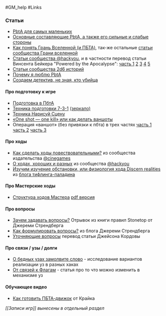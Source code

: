 #GM_help #Links 

### Статьи
- [PbtA для самых маленьких](https://vk.com/@red_librarian-pbta-dlya-samyh-malenkih)
- [Основные составляющие PbtA, а также его сильные и слабые стороны](https://vk.com/@cyberblask-osnovnye-sostavlyauschie-pbta-a-takzhe-ego-silnye-i-slabye-s)
- [Как понять Грань Вселенной (и ПБТА)](https://vk.com/@edgeoftheverse-kak-ponyat-gran-vselennoi-i-pbta), так-же остальные [статьи сообщества Грани вселенной](https://vk.com/@edgeoftheverse) 
- [Статьи сообщества @hackyou](https://vk.com/@pbtahackyou), и в частности перевод статьи Винсента Бейкера "Powered by the Apocalypse": [часть 1](https://vk.com/@pbtahackyou-powered-by-the-apocalypse-chast-1) [2](https://vk.com/@pbtahackyou-perevod-powered-by-the-apocalypse-chast-2) [3](https://vk.com/@pbtahackyou-perevod-powered-by-the-apocalypse-chast-3) [4](https://vk.com/@pbtahackyou-perevod-powered-by-the-apocalypse-chast-4) [5](https://vk.com/@pbtahackyou-perevod-powered-by-the-apocalypse-chast-5)
- [Статьи сообщества 2d6 историй](https://vk.com/@story_2d6)
- [Почему я люблю PbtA](https://vk.com/@-214463944-pochemu-ya-lublu-pbta)
- [Создаем детектив, не зная, кто убийца](https://vk.com/@gmentor-cordova) 

#### Про подготовку к игре
- [Подготовка в ПбтА](https://telegra.ph/Podgotovka-v-PbtA-04-18)
- [Техника подготовки 7-3-1](https://vk.com/doc491920947_680820932) [(зеркало)](https://telegra.ph/Tehnika-podgotovki-7-3-1-05-13) 
- [Техника Нарисуй Сцену](https://vk.com/doc491920947_680820931)
- [«One shot — one kill» или как делать ваншоты](https://vk.com/@cyberblask-one-shot-one-kill-ili-kak-vodit-vanshoty)
- Операция «ваншот» (без привязки к пбта) в трех частях [часть 1](https://imaginaria.ru/gmadvice/operaciya-vanshot-chast-pervaya-klassifikaciya.html) [часть 2](https://imaginaria.ru/gmadvice/operaciya-vanshot-chast-2-struktura.html) [часть 3](https://imaginaria.ru/gmadvice/operaciya-vanshot-chast-3-poleznye-sovety.html)

#### Про ходы
- [Как сделать ходы повествовательными?](https://vk.com/@-184600062-kak-sdelat-hody-povestvovatelnymi) из сообщества издательства [@cinegames](https://vk.com/@cinegames)
- [О ходах, хороших и разных](https://vk.com/@pbtahackyou-o-hodah-horoshih-i-raznyh) из сообщества [@hackyou](https://vk.com/@pbtahackyou)
- [Изучим изучение обстановки, или физиология хода Discern realities](https://vk.com/@-214463944-izuchim-izuchenie-obstanovki-ili-fiziologiya-hoda-discern-re)  из [блога тифлинга-паладина](https://vk.com/club214463944)

#### Про Мастерские ходы
- [Структура ходов Мастера](https://docs.google.com/document/d/1QIQsEarqNSO50khrKweEx_FtT40f6opN7s9qEAhObjA/edit?tab=t.0) [pdf версия](https://psv4.userapi.com/s/v1/d/1gsbJtZ09nZr0iZSiAc6UDB4aF1Ri3kmdo5j6pA54y21W95UiJtFEv_D2B9M0WGyWaMQGrQVL0COofHGgVyjMsh4tuVWkA3M3_CdFxk3zjUHGC6lIVxgTA/Struktura_khodov_Mastera.pdf)

#### Про вопросы
- [Зачем задавать вопросы?](https://telegra.ph/Zachem-zadavat-voprosy-v-PbtA-04-06) Отрывок из книги правил Stonetop от Джереми Стрендберга
- [Как формулировать вопросы?](https://telegra.ph/Kak-formulirovat-voprosy-v-PbtA-04-06) из блога Джереми Стрендберга
- [Уточняющие вопросы](https://vk.com/wall-207545496_137) перевод статьи Джейсона Кордовы

#### Про связи / узы / долги
- [О бедных узах замолвите слово](https://vk.com/@-214463944-o-bednyh-uzah-zamolvite-slovo) - исследование вариантов реализации уз в разных хаках
- [От связей к Флагам](https://vk.com/wall-207545496_138) - статья про то что можно изменить в механизме уз

#### Обучающее видео
- [Как готовить ПБТА-движок](https://www.youtube.com/watch?v=uQ1LSfD9170) от Крайка 

*[[Записи игр]] вынесены в отдельный раздел*




